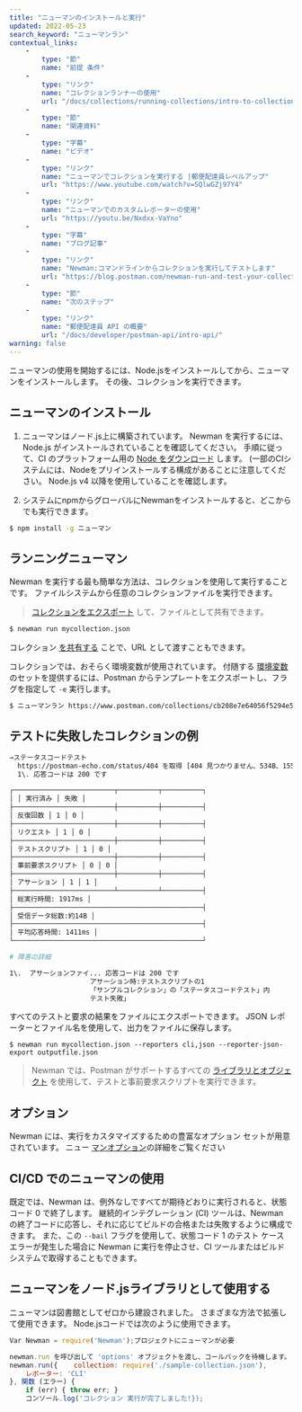 ```yaml
---
title: "ニューマンのインストールと実行"
updated: 2022-05-23
search_keyword: "ニューマンラン"
contextual_links: 
    - 
        type: "節"
        name: "前提 条件"
    - 
        type: "リンク"
        name: "コレクションランナーの使用"
        url: "/docs/collections/running-collections/intro-to-collection-runs/"
    - 
        type: "節"
        name: "関連資料"
    - 
        type: "字幕"
        name: "ビデオ"
    - 
        type: "リンク"
        name: "ニューマンでコレクションを実行する |郵便配達員レベルアップ"
        url: "https://www.youtube.com/watch?v=SQlwGZj97Y4"
    - 
        type: "リンク"
        name: "ニューマンでのカスタムレポーターの使用"
        url: "https://youtu.be/Nxdxx-VaYno"
    - 
        type: "字幕"
        name: "ブログ記事"
    - 
        type: "リンク"
        name: "Newman:コマンドラインからコレクションを実行してテストします"
        url: "https://blog.postman.com/newman-run-and-test-your-collections-from-the-command-line/"
    - 
        type: "節"
        name: "次のステップ"
    - 
        type: "リンク"
        name: "郵便配達員 API の概要"
        url: "/docs/developer/postman-api/intro-api/"
warning: false
---
```

ニューマンの使用を開始するには、Node.jsをインストールしてから、ニューマンをインストールします。 その後、コレクションを実行できます。

ニューマンのインストール
------------

1. ニューマンはノード.js上に構築されています。 Newman を実行するには、Node.js がインストールされていることを確認してください。 手順に従って、CI のプラットフォーム用の [Node をダウンロード](https://nodejs.org/en/download/package-manager/) します。 \(一部のCIシステムには、Nodeをプリインストールする構成があることに注意してください。 Node.js v4 以降を使用していることを確認します。

2. システムにnpmからグローバルにNewmanをインストールすると、どこからでも実行できます。

```bash
$ npm install -g ニューマン
```

ランニングニューマン
----------

Newman を実行する最も簡単な方法は、コレクションを使用して実行することです。 ファイルシステムから任意のコレクションファイルを実行できます。
> 
> [コレクションをエクスポート](/docs/getting-started/importing-and-exporting-data/#exporting-collections) して、ファイルとして共有できます。

```bash
$ newman run mycollection.json
```

コレクション [を共有する](/docs/collaborating-in-postman/sharing/#sharing-postman-entities) ことで、URL として渡すこともできます。

コレクションでは、おそらく環境変数が使用されています。 付随する [環境変数](/docs/sending-requests/managing-environments/)のセットを提供するには、Postman からテンプレートをエクスポートし、フラグを指定して `-e` 実行します。

```bash
$ ニューマンラン https://www.postman.com/collections/cb208e7e64056f5294e5 -e dev_environment.json
```

テストに失敗したコレクションの例
----------------

```bash
→ステータスコードテスト
  https://postman-echo.com/status/404 を取得 [404 見つかりません、534B、1551ms]
  1\. 応答コードは 200 です

┌─────────────────────────┬──────────┬──────────┐
│ │ 実行済み │ 失敗 │
├─────────────────────────┼──────────┼──────────┤
│ 反復回数 │ 1 │ 0 │
├─────────────────────────┼──────────┼──────────┤
│ リクエスト │ 1 │ 0 │
├─────────────────────────┼──────────┼──────────┤
│ テストスクリプト │ 1 │ 0 │
├─────────────────────────┼──────────┼──────────┤
│ 事前要求スクリプト │ 0 │ 0 │
├─────────────────────────┼──────────┼──────────┤
│ アサーション │ 1 │ 1 │
├─────────────────────────┴──────────┴──────────┤
│ 総実行時間: 1917ms │
├───────────────────────────────────────────────┤
│ 受信データ総数:約14B │
├───────────────────────────────────────────────┤
│ 平均応答時間: 1411ms │
└───────────────────────────────────────────────┘

# 障害の詳細

1\.  アサーションファイ... 応答コードは 200 です
                    アサーション時:テストスクリプトの1
                    「サンプルコレクション」の「ステータスコードテスト」内
                    テスト失敗」
```

すべてのテストと要求の結果をファイルにエクスポートできます。 JSON レポーターとファイル名を使用して、出力をファイルに保存します。

    $ newman run mycollection.json --reporters cli,json --reporter-json-export outputfile.json
> 
> Newman では、Postman がサポートするすべての [ライブラリとオブジェクト](/docs/writing-scripts/script-references/postman-sandbox-api-reference/) を使用して、テストと事前要求スクリプトを実行できます。

オプション
-----

Newman には、実行をカスタマイズするための豊富なオプション セットが用意されています。 ニュー [マンオプション](/docs/collections/using-newman-cli/newman-options/)の詳細をご覧ください

CI/CD でのニューマンの使用
----------------

既定では、Newman は、例外なしですべてが期待どおりに実行されると、状態コード 0 で終了します。 継続的インテグレーション \(CI\) ツールは、Newman の終了コードに応答し、それに応じてビルドの合格または失敗するように構成できます。 また、この `--bail` フラグを使用して、状態コード 1 のテスト ケース エラーが発生した場合に Newman に実行を停止させ、CI ツールまたはビルド システムで取得することもできます。

ニューマンをノード.jsライブラリとして使用する
------------------------

ニューマンは図書館としてゼロから建設されました。 さまざまな方法で拡張して使用できます。 Node.jsコードでは次のように使用できます。

```javascript
Var Newman = require('Newman');プロジェクトにニューマンが必要

newman.run を呼び出して 'options' オブジェクトを渡し、コールバックを待機します。
newman.run({    collection: require('./sample-collection.json'),
    レポーター: 'CLI'
}, 関数 (エラー) {
    if (err) { throw err; }
    コンソール.log('コレクション 実行が完了しました!});
```

